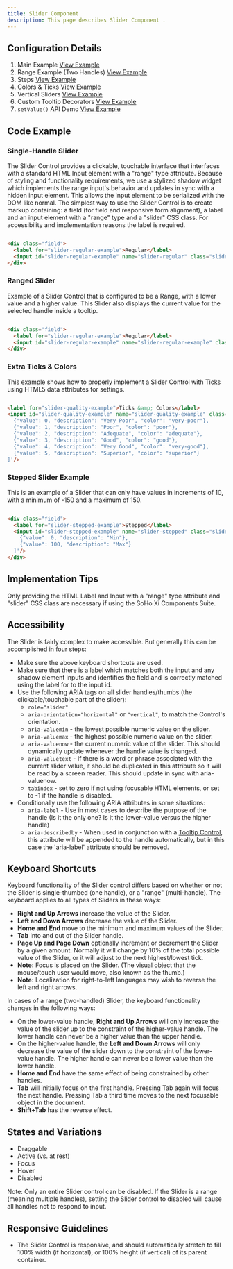 ```yaml
---
title: Slider Component 
description: This page describes Slider Component .
---
```


## Configuration Details

1. Main Example [View Example](../components/slider/example-index)
2. Range Example (Two Handles) [View Example](../components/slider/example-range)
3. Steps [View Example](../components/slider/example-stepping)
4. Colors &amp; Ticks [View Example](../components/slider/example-colors-and-ticks)
5. Vertical Sliders [View Example](../components/slider/example-vertical)
6. Custom Tooltip Decorators [View Example](../components/slider/example-custom-tooltips)
7. `setValue()` API Demo [View Example](../components/slider/example-set-value-api)

## Code Example

### Single-Handle Slider

The Slider Control provides a clickable, touchable interface that interfaces with a standard HTML Input element with a "range" type attribute. Because of styling and functionality requirements, we use a stylized shadow widget which implements the range input's behavior and updates in sync with a hidden input element. This allows the input element to be serialized with the DOM like normal. The simplest way to use the Slider Control is to create markup containing: a field (for field and responsive form alignment), a label and an input element with a "range" type and a "slider" CSS class. For accessibility and implementation reasons the label is required.

```html

<div class="field">
  <label for="slider-regular-example">Regular</label>
  <input id="slider-regular-example" name="slider-regular" class="slider" type="range"/>
</div>


```

### Ranged Slider

Example of a Slider Control that is configured to be a Range, with a lower value and a higher value. This Slider also displays the current value for the selected handle inside a tooltip.

```html

<div class="field">
  <label for="slider-regular-example">Regular</label>
  <input id="slider-regular-example" name="slider-regular-example" class="slider" type="range" data-tooltip-content='[""]' data-tooltip-persist="true" />
</div>


```

### Extra Ticks & Colors

This example shows how to properly implement a Slider Control with Ticks using HTML5 data attributes for settings.

```html

<label for="slider-quality-example">Ticks &amp; Colors</label>
<input id="slider-quality-example" name="slider-quality-example" class="slider" type="range" min="0" max="5" value="2" step="1" data-ticks='[
  {"value": 0, "description": "Very Poor", "color": "very-poor"},
  {"value": 1, "description": "Poor", "color": "poor"},
  {"value": 2, "description": "Adequate", "color": "adequate"},
  {"value": 3, "description": "Good", "color": "good"},
  {"value": 4, "description": "Very Good", "color": "very-good"},
  {"value": 5, "description": "Superior", "color": "superior"}
]'/>


```

### Stepped Slider Example

This is an example of a Slider that can only have values in increments of 10, with a minimum of -150 and a maximum of 150.

```html

<div class="field">
  <label for="slider-stepped-example">Stepped</label>
  <input id="slider-stepped-example" name="slider-stepped" class="slider" type="range" step="5" data-ticks='[
    {"value": 0, "description": "Min"},
    {"value": 100, "description": "Max"}
  ]'/>
</div>


```

## Implementation Tips

Only providing the HTML Label and Input with a "range" type attribute and "slider" CSS class are necessary if using the SoHo Xi Components Suite.

## Accessibility

The Slider is fairly complex to make accessible. But generally this can be accomplished in four steps:

- Make sure the above keyboard shortcuts are used.
- Make sure that there is a label which matches both the input and any shadow element inputs and identifies the field and is correctly matched using the label for to the input id.
- Use the following ARIA tags on all slider handles/thumbs (the clickable/touchable part of the slider):
  - `role="slider"`
  - `aria-orientation="horizontal"` or `"vertical"`, to match the Control's orientation.
  - `aria-valuemin` - the lowest possible numeric value on the slider.
  - `aria-valuemax` - the highest possible numeric value on the slider.
  - `aria-valuenow` - the current numeric value of the slider. This should dynamically update whenever the handle value is changed.
  - `aria-valuetext` - If there is a word or phrase associated with the current slider value, it should be duplicated in this attribute so it will be read by a screen reader. This should update in sync with aria-valuenow.
  - `tabindex` - set to zero if not using focusable HTML elements, or set to -1 if the handle is disabled.
- Conditionally use the following ARIA attributes in some situations:
  - `aria-label` - Use in most cases to describe the purpose of the handle (Is it the only one? Is it the lower-value versus the higher handle)
  - `aria-describedby` - When used in conjunction with a [Tooltip Control](https://soho.infor.com/index.php?p=component/tooltip), this attribute will be appended to the handle automatically, but in this case the 'aria-label' attribute should be removed.

## Keyboard Shortcuts

Keyboard functionality of the Slider control differs based on whether or not the Slider is single-thumbed (one handle), or a "range" (multi-handle). The keyboard applies to all types of Sliders in these ways:

- **Right and Up Arrows** increase the value of the Slider.
- **Left and Down Arrows** decrease the value of the Slider.
- **Home and End** move to the minimum and maximum values of the Slider.
- **Tab** into and out of the Slider handle.
- **Page Up and Page Down** optionally increment or decrement the Slider by a given amount. Normally it will change by 10% of the total possible value of the Slider, or it will adjust to the next highest/lowest tick.
- **Note:** Focus is placed on the Slider. (The visual object that the mouse/touch user would move, also known as the thumb.)
- **Note:** Localization for right-to-left languages may wish to reverse the left and right arrows.

In cases of a range (two-handled) Slider, the keyboard functionality changes in the following ways:

- On the lower-value handle, **Right and Up Arrows** will only increase the value of the slider up to the constraint of the higher-value handle. The lower handle can never be a higher value than the upper handle.
- On the higher-value handle, the **Left and Down Arrows** will only decrease the value of the slider down to the constraint of the lower-value handle. The higher handle can never be a lower value than the lower handle.
- **Home and End** have the same effect of being constrained by other handles.
- **Tab** will initially focus on the first handle. Pressing Tab again will focus the next handle. Pressing Tab a third time moves to the next focusable object in the document.
- **Shift+Tab** has the reverse effect.

## States and Variations

- Draggable
- Active (vs. at rest)
- Focus
- Hover
- Disabled

Note: Only an entire Slider control can be disabled. If the Slider is a range (meaning multiple handles), setting the Slider control to disabled will cause all handles not to respond to input.

## Responsive Guidelines

- The Slider Control is responsive, and should automatically stretch to fill 100% width (if horizontal), or 100% height (if vertical) of its parent container.
